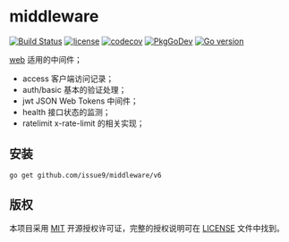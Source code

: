 # middleware

[![Build Status](https://github.com/issue9/middleware/workflows/Go/badge.svg)](https://github.com/issue9/middleware/actions?query=workflow%3AGo)
[![license](https://img.shields.io/badge/license-MIT-brightgreen.svg?style=flat)](https://opensource.org/licenses/MIT)
[![codecov](https://codecov.io/gh/issue9/middleware/branch/master/graph/badge.svg)](https://codecov.io/gh/issue9/middleware)
[![PkgGoDev](https://pkg.go.dev/badge/github.com/issue9/middleware/v6)](https://pkg.go.dev/github.com/issue9/middleware/v6)
[![Go version](https://img.shields.io/github/go-mod/go-version/issue9/middleware)](https://golang.org)

[web](https://pkg.go.dev/github.com/issue9/web) 适用的中间件；

- access 客户端访问记录；
- auth/basic 基本的验证处理；
- jwt JSON Web Tokens 中间件；
- health 接口状态的监测；
- ratelimit x-rate-limit 的相关实现；

## 安装

```shell
go get github.com/issue9/middleware/v6
```

## 版权

本项目采用 [MIT](https://opensource.org/licenses/MIT) 开源授权许可证，完整的授权说明可在 [LICENSE](LICENSE) 文件中找到。
